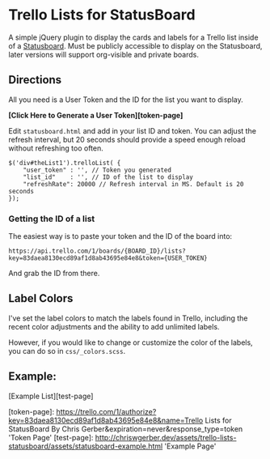 # Trello Lists for StatusBoard

A simple jQuery plugin to display the cards and labels for a Trello list inside of a [Statusboard][statusboard]. Must be publicly accessible to display on the Statusboard, later versions will support org-visible and private boards.


## Directions

All you need is a User Token and the ID for the list you want to display.

**[Click Here to Generate a User Token][token-page]**

Edit `statusboard.html` and add in your list ID and token. You can adjust the refresh interval, but 20 seconds should provide a speed enough reload without refreshing too often.

```
$('div#theList1').trelloList( {
    "user_token" : '', // Token you generated
    "list_id"    : '', // ID of the list to display
    "refreshRate": 20000 // Refresh interval in MS. Default is 20 seconds
});
```

### Getting the ID of a list

The easiest way is to paste your token and the ID of the board into:

```
https://api.trello.com/1/boards/{BOARD_ID}/lists?key=83daea8130ecd89af1d8ab43695e84e8&token={USER_TOKEN}
```

And grab the ID from there.

## Label Colors

I've set the label colors to match the labels found in Trello, including the recent color adjustments and the ability to add unlimited labels. 

However, if you would like to change or customize the color of the labels, you can do so in `css/_colors.scss`.

## Example:

[Example List][test-page]


[statusboard]: http://panic.com/statusboard/ "Statusboard by Panic Software"
[token-page]: https://trello.com/1/authorize?key=83daea8130ecd89af1d8ab43695e84e8&name=Trello Lists for StatusBoard By Chris Gerber&expiration=never&response_type=token 'Token Page'
[test-page]: http://chriswgerber.dev/assets/trello-lists-statusboard/assets/statusboard-example.html 'Example Page'